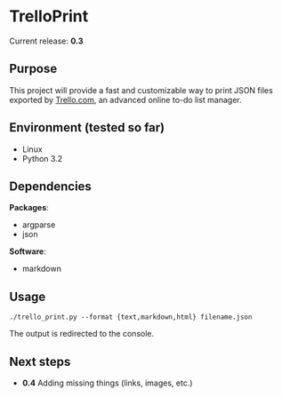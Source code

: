 ﻿# TrelloPrint

Current release: **0.3**

## Purpose

This project will provide a fast and customizable way to print JSON files exported by [Trello.com](http://www.trello.com),
an advanced online to-do list manager.


## Environment (tested so far)

- Linux
- Python 3.2


## Dependencies

**Packages**:

- argparse
- json

**Software**:

- markdown


## Usage

    ./trello_print.py --format {text,markdown,html} filename.json

The output is redirected to the console.


## Next steps

- **0.4** Adding missing things (links, images, etc.)
